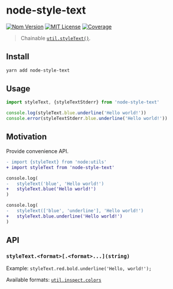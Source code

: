 # node-style-text

[![Npm Version][package_version_badge]][package_link]
[![MIT License][license_badge]][license_link]
[![Coverage][coverage_badge]][coverage_link]

[coverage_badge]: https://img.shields.io/codecov/c/github/fisker/node-style-text.svg?style=flat-square
[coverage_link]: https://app.codecov.io/gh/fisker/node-style-text
[license_badge]: https://img.shields.io/npm/l/node-style-text.svg?style=flat-square
[license_link]: https://github.com/fisker/node-style-text/blob/main/license
[package_version_badge]: https://img.shields.io/npm/v/node-style-text.svg?style=flat-square
[package_link]: https://www.npmjs.com/package/node-style-text

> Chainable [`util.styleText()`](https://nodejs.org/api/util.html#utilstyletextformat-text-options).

## Install

```bash
yarn add node-style-text
```

## Usage

```js
import styleText, {styleTextStderr} from 'node-style-text'

console.log(styleText.blue.underline('Hello world!'))
console.error(styleTextStderr.blue.underline('Hello world!'))
```

## Motivation

Provide convenience API.

```diff
- import {styleText} from 'node:utils'
+ import styleText from 'node-style-text'

console.log(
-   styleText('blue', 'Hello world!')
+   styleText.blue('Hello world!')
)

console.log(
-   styleText(['blue', 'underline'], 'Hello world!')
+   styleText.blue.underline('Hello world!')
)
```

## API

### `styleText.<format>[.<format>...](string)`

Example: `styleText.red.bold.underline('Hello, world!');`

Available formats: [`util.inspect.colors`](https://nodejs.org/api/util.html#customizing-utilinspect-colors)
